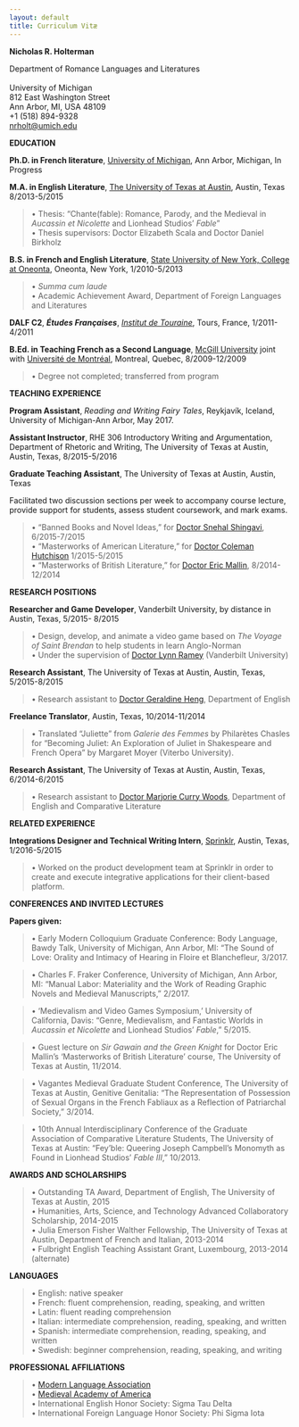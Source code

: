 ```yaml
---
layout: default
title: Curriculum Vitæ
---
```

<div class="center-text">
<b>Nicholas R. Holterman</b> <br/>

Department of Romance Languages and Literatures <br/>  
University of Michigan <br/>
812 East Washington Street <br/>
Ann Arbor, MI, USA 48109 <br/>
+1 (518) 894-9328 <br/>
nrholt@umich.edu <br/>
</div>

**EDUCATION**

**Ph.D. in French literature**, [University of Michigan](http://umich.edu/), Ann Arbor, Michigan, In Progress

**M.A. in English Literature**, [The University of Texas at Austin](http://www.utexas.edu/), Austin, Texas 8/2013-5/2015

> • Thesis: “Chante(fable): Romance, Parody, and the Medieval in *Aucassin et Nicolette* and Lionhead Studios’ *Fable*”  
> • Thesis supervisors: Doctor Elizabeth Scala and Doctor Daniel
> Birkholz

**B.S. in French and English Literature**, [State University of New York,
College at Oneonta](http://suny.oneonta.edu/), Oneonta, New York, 1/2010-5/2013

> • *Summa cum laude*  
> • Academic Achievement Award, Department of Foreign Languages and Literatures

**DALF C2**, ***Études Françaises***, [*Institut de Touraine*](http://www.institutdetouraine.com/fr), Tours,
France, 1/2011-4/2011

**B.Ed. in Teaching French as a Second Language**, [McGill University](http://www.mcgill.ca/)
joint with [Université de Montréal](http://www.umontreal.ca/), Montreal, Quebec, 8/2009-12/2009

> • Degree not completed; transferred from program

**TEACHING EXPERIENCE**

**Program Assistant**, *Reading and Writing Fairy Tales*, Reykjavík, Iceland, University of Michigan-Ann Arbor, May 2017.

**Assistant Instructor**, RHE 306 Introductory Writing and Argumentation, Department of Rhetoric and Writing, The University of Texas at Austin, Austin, Texas, 8/2015-5/2016

**Graduate Teaching Assistant**, The University of Texas at Austin,
Austin, Texas

Facilitated two discussion sections per week to accompany course
lecture, provide support for students, assess student coursework, and mark exams.

> • “Banned Books and Novel Ideas,” for [Doctor Snehal Shingavi](http://liberalarts.utexas.edu/english/faculty/sas347),
> 6/2015-7/2015  
> • “Masterworks of American Literature,” for [Doctor Coleman Hutchison](http://liberalarts.utexas.edu/english/faculty/ch8837)
> 1/2015-5/2015  
> • “Masterworks of British Literature,” for [Doctor Eric Mallin](http://liberalarts.utexas.edu/english/faculty/mallines),
> 8/2014-12/2014

**RESEARCH POSITIONS**

**Researcher and Game Developer**, Vanderbilt University, by distance in
Austin, Texas, 5/2015- 8/2015

> • Design, develop, and animate a video game based on *The Voyage of
> Saint Brendan* to help students in learn Anglo-Norman  
> • Under the supervision of [Doctor Lynn Ramey](https://my.vanderbilt.edu/lynnramey/) (Vanderbilt University)

**Research Assistant**, The University of Texas at Austin, Austin,
Texas, 5/2015-8/2015

> • Research assistant to [Doctor Geraldine Heng](http://liberalarts.utexas.edu/english/faculty/heng), Department of English

**Freelance Translator**, Austin, Texas, 10/2014-11/2014

> • Translated “Juliette” from *Galerie des Femmes* by Philarètes
> Chasles for “Becoming Juliet: An Exploration of Juliet in Shakespeare
> and French Opera” by Margaret Moyer (Viterbo University).

**Research Assistant**, The University of Texas at Austin, Austin,
Texas, 6/2014-6/2015

> • Research assistant to [Doctor Marjorie Curry Woods](http://liberalarts.utexas.edu/english/faculty/woodsmc), Department of
> English and Comparative Literature

**RELATED EXPERIENCE**

**Integrations Designer and Technical Writing Intern**, [Sprinklr](https://www.sprinklr.com/),
Austin, Texas, 1/2016-5/2015

> • Worked on the product development team at Sprinklr in order to
> create and execute integrative applications for their client-based
> platform.

**CONFERENCES AND INVITED LECTURES**

**Papers given:**

> • Early Modern Colloquium Graduate Conference: Body Language, Bawdy Talk, University of Michigan, Ann Arbor, MI: “The Sound of Love: Orality and Intimacy of Hearing in Floire et Blanchefleur, 3/2017.

> • Charles F. Fraker Conference, University of Michigan, Ann Arbor, MI: “Manual Labor: Materiality and the Work of Reading Graphic Novels and Medieval Manuscripts,” 2/2017.  

> • ‘Medievalism and Video Games Symposium,’ University of California,
Davis: “Genre, Medievalism, and Fantastic Worlds in *Aucassin et Nicolette* and
Lionhead Studios’ *Fable*,” 5/2015.  

> • Guest lecture on *Sir Gawain and the Green Knight* for Doctor Eric
Mallin’s ‘Masterworks of British Literature’ course, The University of Texas at Austin, 11/2014.  

> • Vagantes Medieval Graduate Student Conference, The University of Texas
at Austin, Genitive Genitalia: “The Representation of Possession of Sexual Organs in the
French Fabliaux as a Reflection of Patriarchal Society,” 3/2014.  

> • 10th Annual Interdisciplinary Conference of the Graduate Association of
Comparative Literature Students, The University of Texas at Austin: “Fey’ble: Queering Joseph
Campbell’s Monomyth as Found in Lionhead Studios’ *Fable* *III*,” 10/2013.  

**AWARDS AND SCHOLARSHIPS**

> • Outstanding TA Award, Department of English, The University of Texas
> at Austin, 2015  
> • Humanities, Arts, Science, and Technology Advanced Collaboratory
> Scholarship, 2014-2015  
> • Julia Emerson Fisher Walther Fellowship, The University of Texas at
> Austin, Department of French and Italian, 2013-2014  
> • Fulbright English Teaching Assistant Grant, Luxembourg, 2013-2014
> (alternate)

**LANGUAGES**

> • English: native speaker  
> • French: fluent comprehension, reading, speaking, and written  
> • Latin: fluent reading comprehension  
> • Italian: intermediate comprehension, reading, speaking, and written  
> • Spanish: intermediate comprehension, reading, speaking, and written  
> • Swedish: beginner comprehension, reading, speaking, and writing

**PROFESSIONAL AFFILIATIONS**

> • [Modern Language Association](https://www.mla.org/)  
> • [Medieval Academy of America](http://www.medievalacademy.org/)  
> • International English Honor Society: Sigma Tau Delta  
> • International Foreign Language Honor Society: Phi Sigma Iota
